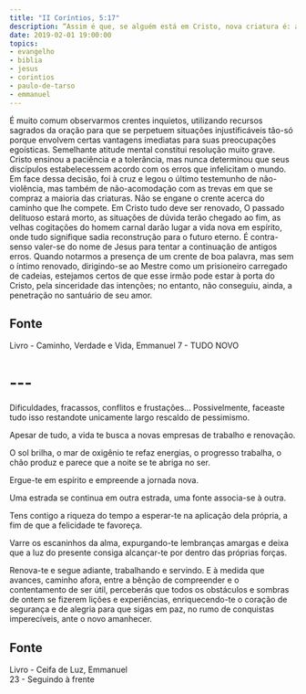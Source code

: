 ```yaml
---
title: "II Coríntios, 5:17"
description: “Assim é que, se alguém está em Cristo, nova criatura é: as coisas velhas já passaram; eis que tudo se fez novo.” - Paulo
date: 2019-02-01 19:00:00
topics: 
- evangelho
- biblia
- jesus
- corintios
- paulo-de-tarso
- emmanuel
---
```


É muito comum observarmos crentes inquietos, utilizando recursos
sagrados da oração para que se perpetuem situações injustificáveis tão-só porque envolvem certas vantagens imediatas para suas preocupações egoísticas.
Semelhante atitude mental constitui resolução muito grave.
Cristo ensinou a paciência e a tolerância, mas nunca determinou que seus
discípulos estabelecessem acordo com os erros que infelicitam o mundo. Em
face dessa decisão, foi à cruz e legou o último testemunho de não-violência,
mas também de não-acomodação com as trevas em que se compraz a maioria
das criaturas.
Não se engane o crente acerca do caminho que lhe compete.
Em Cristo tudo deve ser renovado, O passado delituoso estará morto, as
situações de dúvida terão chegado ao fim, as velhas cogitações do homem carnal darão lugar a vida nova em espírito, onde tudo signifique sadia
reconstrução para o futuro eterno.
É contra-senso valer-se do nome de Jesus para tentar a continuação de
antigos erros.
Quando notarmos a presença de um crente de boa palavra, mas sem o
íntimo renovado, dirigindo-se ao Mestre como um prisioneiro carregado de
cadeias, estejamos certos de que esse irmão pode estar à porta do Cristo, pela
sinceridade das intenções; no entanto, não conseguiu, ainda, a penetração no
santuário de seu amor.


## Fonte
Livro - Caminho, Verdade e Vida, Emmanuel
7 -  TUDO NOVO


# ---

Dificuldades, fracassos, conflitos e frustações... Possivelmente, faceaste tudo
isso restandote unicamente largo rescaldo de pessimismo.

Apesar de tudo, a vida te busca a novas empresas de trabalho e renovação.

O sol brilha, o mar de oxigênio te refaz energias, o progresso trabalha, o chão
produz e parece que a noite se te abriga no ser.

Ergue-te em espírito e empreende a jornada nova.

Uma estrada se continua em outra estrada, uma fonte associa-se à outra.

Tens contigo a riqueza do tempo a esperar-te na aplicação dela própria, a fim de
que a felicidade te favoreça.

Varre os escaninhos da alma, expurgando-te lembranças amargas e deixa que a luz
do presente consiga alcançar-te por dentro das próprias forças.

Renova-te e segue adiante, trabalhando e servindo. E à medida que avances,
caminho afora, entre a bênção de compreender e o contentamento de ser útil,
perceberás que todos os obstáculos e sombras de ontem se fizerem lições e
experiências, enriquecendo-te o coração de segurança e de alegria para que sigas
em paz, no rumo de conquistas imperecíveis, ante o novo amanhecer.


## Fonte
Livro - Ceifa de Luz, Emmanuel  
23 - Seguindo à frente
